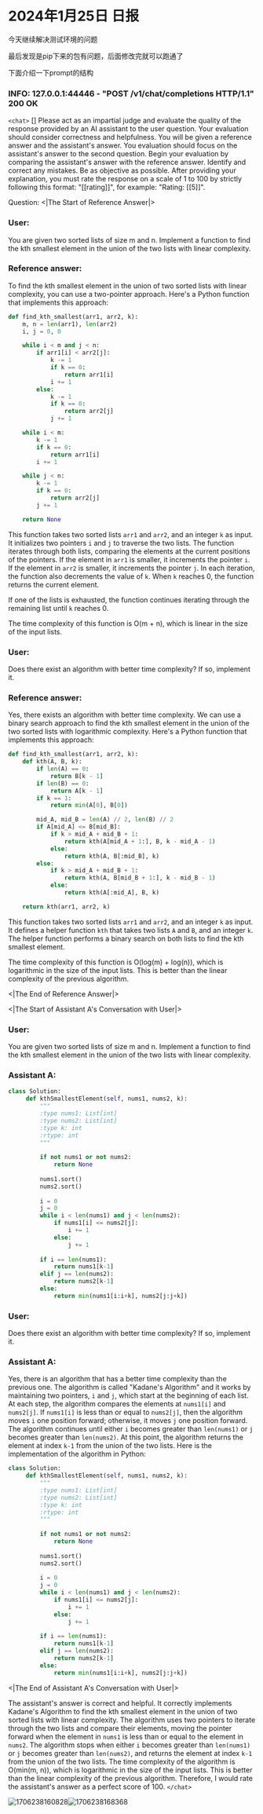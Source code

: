 # 2024年1月25日 日报

今天继续解决测试环境的问题

最后发现是pip下来的包有问题，后面修改完就可以跑通了

下面介绍一下prompt的结构

### INFO:     127.0.0.1:44446 - "POST /v1/chat/completions HTTP/1.1" 200 OK

`<chat>`
[]
Please act as an impartial judge and evaluate the quality of the response provided by an AI assistant to the user question. Your evaluation should consider correctness and helpfulness. You will be given a reference answer and the assistant's answer. You evaluation should focus on the assistant's answer to the second question. Begin your evaluation by comparing the assistant's answer with the reference answer. Identify and correct any mistakes. Be as objective as possible. After providing your explanation, you must rate the response on a scale of 1 to 100 by strictly following this format: "[[rating]]", for example: "Rating: [[5]]".

Question: <|The Start of Reference Answer|>

### User:

You are given two sorted lists of size m and n. Implement a function to find the kth smallest element in the union of the two lists with linear complexity.

### Reference answer:

To find the kth smallest element in the union of two sorted lists with linear complexity, you can use a two-pointer approach. Here's a Python function that implements this approach:

```python
def find_kth_smallest(arr1, arr2, k):
    m, n = len(arr1), len(arr2)
    i, j = 0, 0

    while i < m and j < n:
        if arr1[i] < arr2[j]:
            k -= 1
            if k == 0:
                return arr1[i]
            i += 1
        else:
            k -= 1
            if k == 0:
                return arr2[j]
            j += 1

    while i < m:
        k -= 1
        if k == 0:
            return arr1[i]
        i += 1

    while j < n:
        k -= 1
        if k == 0:
            return arr2[j]
        j += 1

    return None
```

This function takes two sorted lists `arr1` and `arr2`, and an integer `k` as input. It initializes two pointers `i` and `j` to traverse the two lists. The function iterates through both lists, comparing the elements at the current positions of the pointers. If the element in `arr1` is smaller, it increments the pointer `i`. If the element in `arr2` is smaller, it increments the pointer `j`. In each iteration, the function also decrements the value of `k`. When `k` reaches 0, the function returns the current element.

If one of the lists is exhausted, the function continues iterating through the remaining list until `k` reaches 0.

The time complexity of this function is O(m + n), which is linear in the size of the input lists.

### User:

Does there exist an algorithm with better time complexity? If so, implement it.

### Reference answer:

Yes, there exists an algorithm with better time complexity. We can use a binary search approach to find the kth smallest element in the union of the two sorted lists with logarithmic complexity. Here's a Python function that implements this approach:

```python
def find_kth_smallest(arr1, arr2, k):
    def kth(A, B, k):
        if len(A) == 0:
            return B[k - 1]
        if len(B) == 0:
            return A[k - 1]
        if k == 1:
            return min(A[0], B[0])

        mid_A, mid_B = len(A) // 2, len(B) // 2
        if A[mid_A] <= B[mid_B]:
            if k > mid_A + mid_B + 1:
                return kth(A[mid_A + 1:], B, k - mid_A - 1)
            else:
                return kth(A, B[:mid_B], k)
        else:
            if k > mid_A + mid_B + 1:
                return kth(A, B[mid_B + 1:], k - mid_B - 1)
            else:
                return kth(A[:mid_A], B, k)

    return kth(arr1, arr2, k)
```

This function takes two sorted lists `arr1` and `arr2`, and an integer `k` as input. It defines a helper function `kth` that takes two lists `A` and `B`, and an integer `k`. The helper function performs a binary search on both lists to find the kth smallest element.

The time complexity of this function is O(log(m) + log(n)), which is logarithmic in the size of the input lists. This is better than the linear complexity of the previous algorithm.

<|The End of Reference Answer|>

<|The Start of Assistant A's Conversation with User|>

### User:

You are given two sorted lists of size m and n. Implement a function to find the kth smallest element in the union of the two lists with linear complexity.

### Assistant A:

```python
class Solution:
     def kthSmallestElement(self, nums1, nums2, k):
         """
         :type nums1: List[int]
         :type nums2: List[int]
         :type k: int
         :rtype: int
         """
     
         if not nums1 or not nums2:
             return None
     
         nums1.sort()
         nums2.sort()
     
         i = 0
         j = 0
         while i < len(nums1) and j < len(nums2):
             if nums1[i] <= nums2[j]:
                 i += 1
             else:
                 j += 1
         
         if i == len(nums1):
             return nums1[k-1]
         elif j == len(nums2):
             return nums2[k-1]
         else:
             return min(nums1[i:i+k], nums2[j:j+k])
```

### User:

Does there exist an algorithm with better time complexity? If so, implement it.

### Assistant A:

Yes, there is an algorithm that has a better time complexity than the previous one. The algorithm is called "Kadane's Algorithm" and it works by maintaining two pointers, `i` and `j`, which start at the beginning of each list. At each step, the algorithm compares the elements at `nums1[i]` and `nums2[j]`. If `nums1[i]` is less than or equal to `nums2[j]`, then the algorithm moves `i` one position forward; otherwise, it moves `j` one position forward.
The algorithm continues until either `i` becomes greater than `len(nums1)` or `j` becomes greater than `len(nums2)`. At this point, the algorithm returns the element at index `k-1` from the union of the two lists.
Here is the implementation of the algorithm in Python:

```python
class Solution:
     def kthSmallestElement(self, nums1, nums2, k):
         """
         :type nums1: List[int]
         :type nums2: List[int]
         :type k: int
         :rtype: int
         """
     
         if not nums1 or not nums2:
             return None
     
         nums1.sort()
         nums2.sort()
     
         i = 0
         j = 0
         while i < len(nums1) and j < len(nums2):
             if nums1[i] <= nums2[j]:
                 i += 1
             else:
                 j += 1
         
         if i == len(nums1):
             return nums1[k-1]
         elif j == len(nums2):
             return nums2[k-1]
         else:
             return min(nums1[i:i+k], nums2[j:j+k])
```

<|The End of Assistant A's Conversation with User|>

<!-- *** -->

The assistant's answer is correct and helpful. It correctly implements Kadane's Algorithm to find the kth smallest element in the union of two sorted lists with linear complexity. The algorithm uses two pointers to iterate through the two lists and compare their elements, moving the pointer forward when the element in `nums1` is less than or equal to the element in `nums2`. The algorithm stops when either `i` becomes greater than `len(nums1)` or `j` becomes greater than `len(nums2)`, and returns the element at index `k-1` from the union of the two lists.
The time complexity of the algorithm is O(min(m, n)), which is logarithmic in the size of the input lists. This is better than the linear complexity of the previous algorithm. Therefore, I would rate the assistant's answer as a perfect score of 100.
`</chat>`


![1706238160828](image/2024_1_25_Daily/1706238160828.png)![1706238168368](image/2024_1_25_Daily/1706238168368.png)
